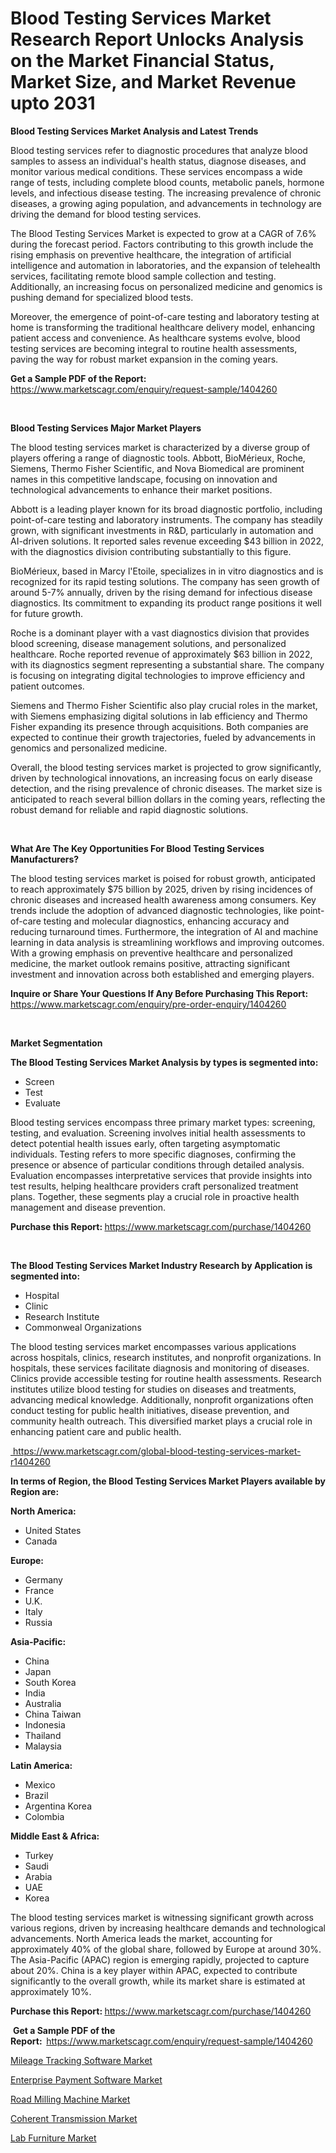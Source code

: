 <p><h1>Blood Testing Services Market Research Report Unlocks Analysis on the Market Financial Status, Market Size, and Market Revenue upto 2031</h1></p><p><strong>Blood Testing Services Market Analysis and Latest Trends</strong></p>
<p><p>Blood testing services refer to diagnostic procedures that analyze blood samples to assess an individual's health status, diagnose diseases, and monitor various medical conditions. These services encompass a wide range of tests, including complete blood counts, metabolic panels, hormone levels, and infectious disease testing. The increasing prevalence of chronic diseases, a growing aging population, and advancements in technology are driving the demand for blood testing services.</p><p>The Blood Testing Services Market is expected to grow at a CAGR of 7.6% during the forecast period. Factors contributing to this growth include the rising emphasis on preventive healthcare, the integration of artificial intelligence and automation in laboratories, and the expansion of telehealth services, facilitating remote blood sample collection and testing. Additionally, an increasing focus on personalized medicine and genomics is pushing demand for specialized blood tests.</p><p>Moreover, the emergence of point-of-care testing and laboratory testing at home is transforming the traditional healthcare delivery model, enhancing patient access and convenience. As healthcare systems evolve, blood testing services are becoming integral to routine health assessments, paving the way for robust market expansion in the coming years.</p></p>
<p><strong>Get a Sample PDF of the Report:&nbsp;</strong> <a href="https://www.marketscagr.com/enquiry/request-sample/1404260?utm_campaign=1422&utm_medium=2&utm_source=Github&utm_content=ia&utm_term=23102024&utm_id=blood-testing-services">https://www.marketscagr.com/enquiry/request-sample/1404260</a></p>
<p>&nbsp;</p>
<p><strong>Blood Testing Services Major Market Players</strong></p>
<p><p>The blood testing services market is characterized by a diverse group of players offering a range of diagnostic tools. Abbott, BioMérieux, Roche, Siemens, Thermo Fisher Scientific, and Nova Biomedical are prominent names in this competitive landscape, focusing on innovation and technological advancements to enhance their market positions.</p><p>Abbott is a leading player known for its broad diagnostic portfolio, including point-of-care testing and laboratory instruments. The company has steadily grown, with significant investments in R&D, particularly in automation and AI-driven solutions. It reported sales revenue exceeding $43 billion in 2022, with the diagnostics division contributing substantially to this figure. </p><p>BioMérieux, based in Marcy l'Etoile, specializes in in vitro diagnostics and is recognized for its rapid testing solutions. The company has seen growth of around 5-7% annually, driven by the rising demand for infectious disease diagnostics. Its commitment to expanding its product range positions it well for future growth.</p><p>Roche is a dominant player with a vast diagnostics division that provides blood screening, disease management solutions, and personalized healthcare. Roche reported revenue of approximately $63 billion in 2022, with its diagnostics segment representing a substantial share. The company is focusing on integrating digital technologies to improve efficiency and patient outcomes.</p><p>Siemens and Thermo Fisher Scientific also play crucial roles in the market, with Siemens emphasizing digital solutions in lab efficiency and Thermo Fisher expanding its presence through acquisitions. Both companies are expected to continue their growth trajectories, fueled by advancements in genomics and personalized medicine.</p><p>Overall, the blood testing services market is projected to grow significantly, driven by technological innovations, an increasing focus on early disease detection, and the rising prevalence of chronic diseases. The market size is anticipated to reach several billion dollars in the coming years, reflecting the robust demand for reliable and rapid diagnostic solutions.</p></p>
<p>&nbsp;</p>
<p><strong>What Are The Key Opportunities For Blood Testing Services Manufacturers?</strong></p>
<p><p>The blood testing services market is poised for robust growth, anticipated to reach approximately $75 billion by 2025, driven by rising incidences of chronic diseases and increased health awareness among consumers. Key trends include the adoption of advanced diagnostic technologies, like point-of-care testing and molecular diagnostics, enhancing accuracy and reducing turnaround times. Furthermore, the integration of AI and machine learning in data analysis is streamlining workflows and improving outcomes. With a growing emphasis on preventive healthcare and personalized medicine, the market outlook remains positive, attracting significant investment and innovation across both established and emerging players.</p></p>
<p><strong>Inquire or Share Your Questions If Any Before Purchasing This Report:</strong> <a href="https://www.marketscagr.com/enquiry/pre-order-enquiry/1404260?utm_campaign=1422&utm_medium=2&utm_source=Github&utm_content=ia&utm_term=23102024&utm_id=blood-testing-services">https://www.marketscagr.com/enquiry/pre-order-enquiry/1404260</a></p>
<p>&nbsp;</p>
<p><strong>Market Segmentation</strong></p>
<p><strong>The Blood Testing Services Market Analysis by types is segmented into:</strong></p>
<p><ul><li>Screen</li><li>Test</li><li>Evaluate</li></ul></p>
<p><p>Blood testing services encompass three primary market types: screening, testing, and evaluation. Screening involves initial health assessments to detect potential health issues early, often targeting asymptomatic individuals. Testing refers to more specific diagnoses, confirming the presence or absence of particular conditions through detailed analysis. Evaluation encompasses interpretative services that provide insights into test results, helping healthcare providers craft personalized treatment plans. Together, these segments play a crucial role in proactive health management and disease prevention.</p></p>
<p><strong>Purchase this Report:&nbsp;</strong><a href="https://www.marketscagr.com/purchase/1404260?utm_campaign=1422&utm_medium=2&utm_source=Github&utm_content=ia&utm_term=23102024&utm_id=blood-testing-services">https://www.marketscagr.com/purchase/1404260</a></p>
<p>&nbsp;</p>
<p><strong>The Blood Testing Services Market Industry Research by Application is segmented into:</strong></p>
<p><ul><li>Hospital</li><li>Clinic</li><li>Research Institute</li><li>Commonweal Organizations</li></ul></p>
<p><p>The blood testing services market encompasses various applications across hospitals, clinics, research institutes, and nonprofit organizations. In hospitals, these services facilitate diagnosis and monitoring of diseases. Clinics provide accessible testing for routine health assessments. Research institutes utilize blood testing for studies on diseases and treatments, advancing medical knowledge. Additionally, nonprofit organizations often conduct testing for public health initiatives, disease prevention, and community health outreach. This diversified market plays a crucial role in enhancing patient care and public health.</p></p>
<p><a href="https://www.marketscagr.com/global-blood-testing-services-market-r1404260?utm_campaign=1422&utm_medium=2&utm_source=Github&utm_content=ia&utm_term=23102024&utm_id=blood-testing-services">&nbsp;https://www.marketscagr.com/global-blood-testing-services-market-r1404260</a></p>
<p><strong>In terms of Region, the Blood Testing Services Market Players available by Region are:</strong></p>
<p>
    <p> <strong> North America: </strong>
        <ul>
            <li>United States</li>
            <li>Canada</li>
        </ul>
        </p> 
    <p> <strong> Europe: </strong>
        <ul>
            <li>Germany</li>
            <li>France</li>
            <li>U.K.</li>
            <li>Italy</li>
            <li>Russia</li>
        </ul>
        </p> 
    <p> <strong> Asia-Pacific: </strong>
        <ul>
            <li>China</li>
            <li>Japan</li>
            <li>South Korea</li>
            <li>India</li>
            <li>Australia</li>
            <li>China Taiwan</li>
            <li>Indonesia</li>
            <li>Thailand</li>
            <li>Malaysia</li>
        </ul>
        </p> 
    <p> <strong> Latin America: </strong>
        <ul>
            <li>Mexico</li>
            <li>Brazil</li>
            <li>Argentina Korea</li>
            <li>Colombia</li>
        </ul>
        </p> 
    <p> <strong> Middle East & Africa: </strong>
        <ul>
            <li>Turkey</li>
            <li>Saudi</li>
            <li>Arabia</li>
            <li>UAE</li>
            <li>Korea</li>
        </ul>
    </p>
    </p>
<p><p>The blood testing services market is witnessing significant growth across various regions, driven by increasing healthcare demands and technological advancements. North America leads the market, accounting for approximately 40% of the global share, followed by Europe at around 30%. The Asia-Pacific (APAC) region is emerging rapidly, projected to capture about 20%. China is a key player within APAC, expected to contribute significantly to the overall growth, while its market share is estimated at approximately 10%.</p></p>
<p><strong>Purchase this Report: </strong><a href="https://www.marketscagr.com/purchase/1404260?utm_campaign=1422&utm_medium=2&utm_source=Github&utm_content=ia&utm_term=23102024&utm_id=blood-testing-services">https://www.marketscagr.com/purchase/1404260</a></p>
<p>&nbsp;<strong>Get a Sample PDF of the Report:&nbsp;&nbsp;</strong><a href="https://www.marketscagr.com/enquiry/request-sample/1404260?utm_campaign=1422&utm_medium=2&utm_source=Github&utm_content=ia&utm_term=23102024&utm_id=blood-testing-services">https://www.marketscagr.com/enquiry/request-sample/1404260</a></p>
<p><strong></strong></p>
<p><p><a href="https://www.linkedin.com/pulse/global-mileage-tracking-software-market-trends-analysis-6nruc?utm_campaign=1422&utm_medium=2&utm_source=Github&utm_content=ia&utm_term=23102024&utm_id=blood-testing-services">Mileage Tracking Software Market</a></p><p><a href="https://www.linkedin.com/pulse/enterprise-payment-software-market-transformation-comparative-ralbc?utm_campaign=1422&utm_medium=2&utm_source=Github&utm_content=ia&utm_term=23102024&utm_id=blood-testing-services">Enterprise Payment Software Market</a></p><p><a href="https://issuu.com/reportprime-2/docs/road-milling-machine-market-size-20_151546298f3a4d?utm_campaign=1422&utm_medium=2&utm_source=Github&utm_content=ia&utm_term=23102024&utm_id=blood-testing-services">Road Milling Machine Market</a></p><p><a href="https://github.com/mharielmesa/Market-Research-Report-List-5/blob/main/coherent-transmission-market.md?utm_campaign=1422&utm_medium=2&utm_source=Github&utm_content=ia&utm_term=23102024&utm_id=blood-testing-services">Coherent Transmission Market</a></p><p><a href="https://issuu.com/reportprime-2/docs/lab-furniture-market-size-2030.pptx_93b85a46a69826?utm_campaign=1422&utm_medium=2&utm_source=Github&utm_content=ia&utm_term=23102024&utm_id=blood-testing-services">Lab Furniture Market</a></p></p>
